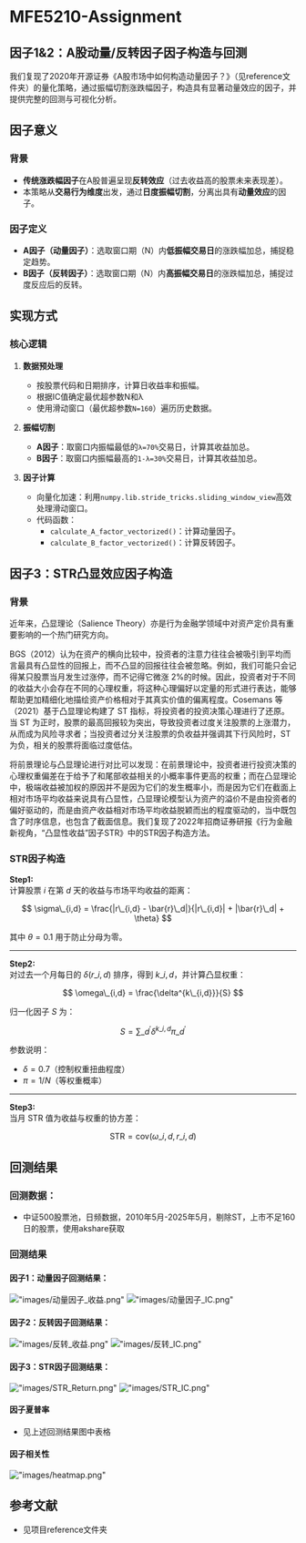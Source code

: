 # MFE5210-Assignment

## 因子1&2：A股动量/反转因子因子构造与回测

我们复现了2020年开源证券《A股市场中如何构造动量因子？》（见reference文件夹）的量化策略，通过振幅切割涨跌幅因子，构造具有显著动量效应的因子，并提供完整的回测与可视化分析。

## 因子意义

### 背景

- **传统涨跌幅因子**在A股普遍呈现**反转效应**（过去收益高的股票未来表现差）。
- 本策略从**交易行为维度**出发，通过**日度振幅切割**，分离出具有**动量效应**的因子。

### 因子定义

- **A因子（动量因子）**：选取窗口期（N）内**低振幅交易日**的涨跌幅加总，捕捉稳定趋势。
- **B因子（反转因子）**：选取窗口期（N）内**高振幅交易日**的涨跌幅加总，捕捉过度反应后的反转。


## 实现方式

### 核心逻辑

1. **数据预处理**  
   
   - 按股票代码和日期排序，计算日收益率和振幅。
   - 根据IC值确定最优超参数N和λ
   - 使用滑动窗口（最优超参数`N=160`）遍历历史数据。

2. **振幅切割**  
   
   - **A因子**：取窗口内振幅最低的`λ=70%`交易日，计算其收益加总。
   - **B因子**：取窗口内振幅最高的`1-λ=30%`交易日，计算其收益加总。

3. **因子计算**  
   
   - 向量化加速：利用`numpy.lib.stride_tricks.sliding_window_view`高效处理滑动窗口。
   - 代码函数：  
     - `calculate_A_factor_vectorized()`：计算动量因子。  
     - `calculate_B_factor_vectorized()`：计算反转因子。

## 因子3：STR凸显效应因子构造

### 背景

近年来，凸显理论（Salience Theory）亦是行为金融学领域中对资产定价具有重要影响的一个热门研究方向。

BGS（2012）认为在资产的横向比较中，投资者的注意力往往会被吸引到平均而言最具有凸显性的回报上，而不凸显的回报往往会被忽略。例如，我们可能只会记得某只股票当月发生过涨停，而不记得它微涨 2%的时候。因此，投资者对于不同的收益大小会存在不同的心理权重，将这种心理偏好以定量的形式进行表达，能够帮助更加精细化地描绘资产价格相对于其真实价值的偏离程度。Cosemans 等（2021）基于凸显理论构建了 ST 指标，将投资者的投资决策心理进行了还原。当 ST 为正时，股票的最高回报较为突出，导致投资者过度关注股票的上涨潜力，从而成为风险寻求者；当投资者过分关注股票的负收益并强调其下行风险时，ST 为负，相关的股票将面临过度低估。

将前景理论与凸显理论进行对比可以发现：在前景理论中，投资者进行投资决策的心理权重偏差在于给予了和尾部收益相关的小概率事件更高的权重；而在凸显理论中，极端收益被加权的原因并不是因为它们的发生概率小，而是因为它们在截面上相对市场平均收益来说具有凸显性，凸显理论模型认为资产的溢价不是由投资者的偏好驱动的，而是由资产收益相对市场平均收益脱颖而出的程度驱动的，当中既包含了时序信息，也包含了截面信息。我们复现了2022年招商证券研报《行为金融新视角，“凸显性收益”因子STR》中的STR因子构造方法。

### STR因子构造
**Step1:**  
计算股票 $i$ 在第 $d$ 天的收益与市场平均收益的距离：

$$
\sigma\_{i,d} = \frac{|r\_{i,d} - \bar{r}\_d|}{|r\_{i,d}| + |\bar{r}\_d| + \theta}
$$

其中 $\theta=0.1$ 用于防止分母为零。

---

**Step2:**  
对过去一个月每日的 $\delta(r\_{i,d})$ 排序，得到 $k\_{i,d}$，并计算凸显权重：

$$
\omega\_{i,d} = \frac{\delta^{k\_{i,d}}}{S}
$$

归一化因子 $S$ 为：

$$
S = \sum\_{d^{\prime}} \delta^{k\_{i,d}} \pi\_{d^{\prime}}
$$

参数说明：
- $\delta=0.7$（控制权重扭曲程度）
- $\pi=1/N$（等权重概率）

---

**Step3:**  
当月 STR 值为收益与权重的协方差：

$$
\text{STR} = \text{cov}(\omega\_{i,d}, r\_{i,d})
$$

## 回测结果

### 回测数据：
- 中证500股票池，日频数据，2010年5月-2025年5月，剔除ST，上市不足160日的股票，使用akshare获取

### 回测结果
#### 因子1：动量因子回测结果：
!["images/动量因子_收益.png"](images/动量因子_收益.png)
!["images/动量因子_IC.png"](images/动量因子_IC.png)

#### 因子2：反转因子回测结果：
!["images/反转_收益.png"](images/反转_收益.png)
!["images/反转_IC.png"](images/反转_IC.png)

#### 因子3：STR因子回测结果：
!["images/STR_Return.png"](images/STR_Return.png)
!["images/STR_IC.png"](images/STR_IC.png)

#### 因子夏普率
- 见上述回测结果图中表格

#### 因子相关性
!["images/heatmap.png"](images/heatmap.png)

## 参考文献
- 见项目reference文件夹


